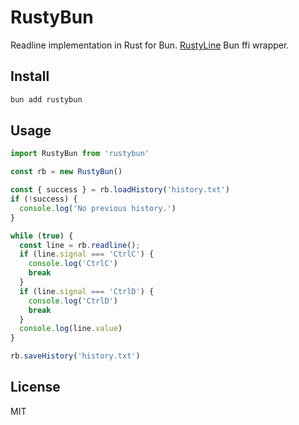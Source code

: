 # RustyBun

Readline implementation in Rust for Bun. [RustyLine](https://github.com/kkawakam/rustyline) Bun ffi wrapper.

## Install

```bash
bun add rustybun
```

## Usage

```js
import RustyBun from 'rustybun'

const rb = new RustyBun()

const { success } = rb.loadHistory('history.txt')
if (!success) {
  console.log('No previous history.')
}

while (true) {
  const line = rb.readline();
  if (line.signal === 'CtrlC') {
    console.log('CtrlC')
    break
  }
  if (line.signal === 'CtrlD') {
    console.log('CtrlD')
    break
  }
  console.log(line.value)
}

rb.saveHistory('history.txt')
```

## License

MIT
